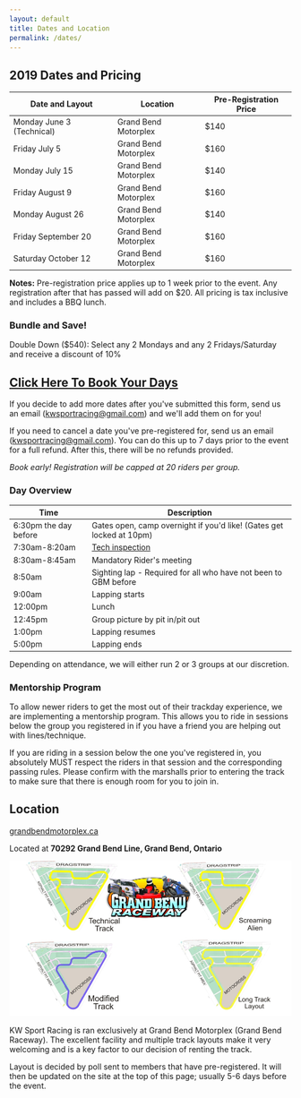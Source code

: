 ```yaml
---
layout: default
title: Dates and Location
permalink: /dates/
---
```


## 2019 Dates and Pricing

| Date and Layout           | Location             | Pre-Registration Price |
|---------------------------|----------------------|------------------------|
| Monday June 3 (Technical) | Grand Bend Motorplex | $140                   |
| Friday July 5             | Grand Bend Motorplex | $160                   |
| Monday July 15            | Grand Bend Motorplex | $140                   |
| Friday August 9           | Grand Bend Motorplex | $160                   |
| Monday August 26          | Grand Bend Motorplex | $140                   |
| Friday September 20       | Grand Bend Motorplex | $160                   |
| Saturday October 12       | Grand Bend Motorplex | $160                   |

**Notes:** Pre-registration price applies up to 1 week prior to the event. Any registration after that has passed will add on $20. All pricing is tax inclusive and includes a BBQ lunch.

### Bundle and Save!

Double Down ($540): Select any 2 Mondays and any 2 Fridays/Saturday and receive a discount of 10%

## **[Click Here To Book Your Days](https://docs.google.com/forms/d/e/1FAIpQLSd23Gy_U_8hk7e0RjW__snm84XqX3Xdc7nYPkqLPlkG4NyTuQ/viewform?usp=sf_link)**

If you decide to add more dates after you've submitted this form, send us an email (kwsportracing@gmail.com) and we'll add them on for you!

If you need to cancel a date you've pre-registered for, send us an email (kwsportracing@gmail.com). You can do this up to 7 days prior to the event for a full refund. After this, there will be no refunds provided.

*Book early! Registration will be capped at 20 riders per group.*

### Day Overview

| Time                  | Description                                                                  |
|-----------------------|------------------------------------------------------------------------------|
| 6:30pm the day before | Gates open, camp overnight if you'd like! (Gates get locked at 10pm)         |
| 7:30am-8:20am         | [Tech inspection](/rules/)                                                   |
| 8:30am-8:45am         | Mandatory Rider's meeting                                                    |
| 8:50am                | Sighting lap - Required for all who have not been to GBM before              |
| 9:00am                | Lapping starts                                                               |
| 12:00pm               | Lunch                                                                        |
| 12:45pm               | Group picture by pit in/pit out                                              |
| 1:00pm                | Lapping resumes                                                              |
| 5:00pm                | Lapping ends                                                                 |

Depending on attendance, we will either run 2 or 3 groups at our discretion.

### Mentorship Program

To allow newer riders to get the most out of their trackday experience, we are implementing a mentorship program. This allows you to ride in sessions below the group you registered in if you have a friend you are helping out with lines/technique.

If you are riding in a session below the one you've registered in, you absolutely MUST respect the riders in that session and the corresponding passing rules. Please confirm with the marshalls prior to entering the track to make sure that there is enough room for you to join in.

## Location

[grandbendmotorplex.ca](http://www.grandbendmotorplex.ca/grand-bend-raceway/)

Located at **70292 Grand Bend Line, Grand Bend, Ontario**

![gb](/img/raceway.jpg)

KW Sport Racing is ran exclusively at Grand Bend Motorplex (Grand Bend Raceway). The excellent facility and multiple track layouts make it very welcoming and is a key factor to our decision of renting the track.

Layout is decided by poll sent to members that have pre-registered. It will then be updated on the site at the top of this page; usually 5-6 days before the event.
